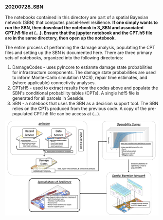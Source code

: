 ### 20200728_SBN

The notebooks contained in this directory are part of a spatial Bayesian network (SBN) that computes parcel-level resilience. **If one simply wants to run the SBN, then download the notebook in 3_SBN and associated CPT.h5 file at (...). Ensure that the jupyter notebook and the CPT.h5 file are in the same directory, then open up the notebook.** 

The entire process of performing the damage analysis, populating the CPT files and setting up the SBN is documented here. There are three primary sets of notebooks, organized into the following directories:

1. DamageCodes - uses pyIncore to estiamte damage state probabilities for infrastructure components. The damage state probabilities are used to inform Monte-Carlo simulation (MCS), repair time estimates, and (where applicable) connectivity analyses.  
2. CPTsH5 - used to extract results from the codes above and populate the SBN's conditional probability tables (CPTs). A single hdf5 file is generated for all parcels in Seaside. 
3. SBN - a notebook that uses the SBN as a decision support tool. The SBN relies on the CPTs produced from the previous code. A copy of the pre-populated CPT.h5 file can be access at (...). 


![framework](./images/framework.png)
